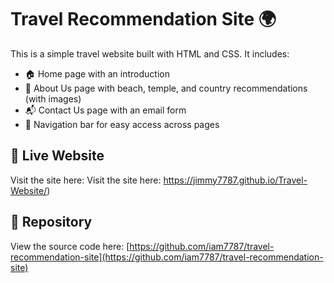 # Travel Recommendation Site 🌍

This is a simple travel website built with HTML and CSS. It includes:

- 🏠 Home page with an introduction
- 👥 About Us page with beach, temple, and country recommendations (with images)
- 📬 Contact Us page with an email form
- 🔗 Navigation bar for easy access across pages

## 🔗 Live Website

Visit the site here: Visit the site here: https://jimmy7787.github.io/Travel-Website/)


## 📁 Repository

View the source code here: [https://github.com/iam7787/travel-recommendation-site](https://github.com/iam7787/travel-recommendation-site)
